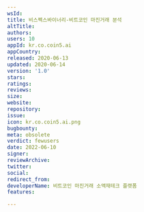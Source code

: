 ```yaml
---
wsId: 
title: 비스펙스바이너리-비트코인 마진거래 분석
altTitle: 
authors: 
users: 10
appId: kr.co.coin5.ai
appCountry: 
released: 2020-06-13
updated: 2020-06-14
version: '1.0'
stars: 
ratings: 
reviews: 
size: 
website: 
repository: 
issue: 
icon: kr.co.coin5.ai.png
bugbounty: 
meta: obsolete
verdict: fewusers
date: 2022-06-10
signer: 
reviewArchive: 
twitter: 
social: 
redirect_from: 
developerName: 비트코인 마진거래 소액재테크 플랫폼
features: 

---
```


